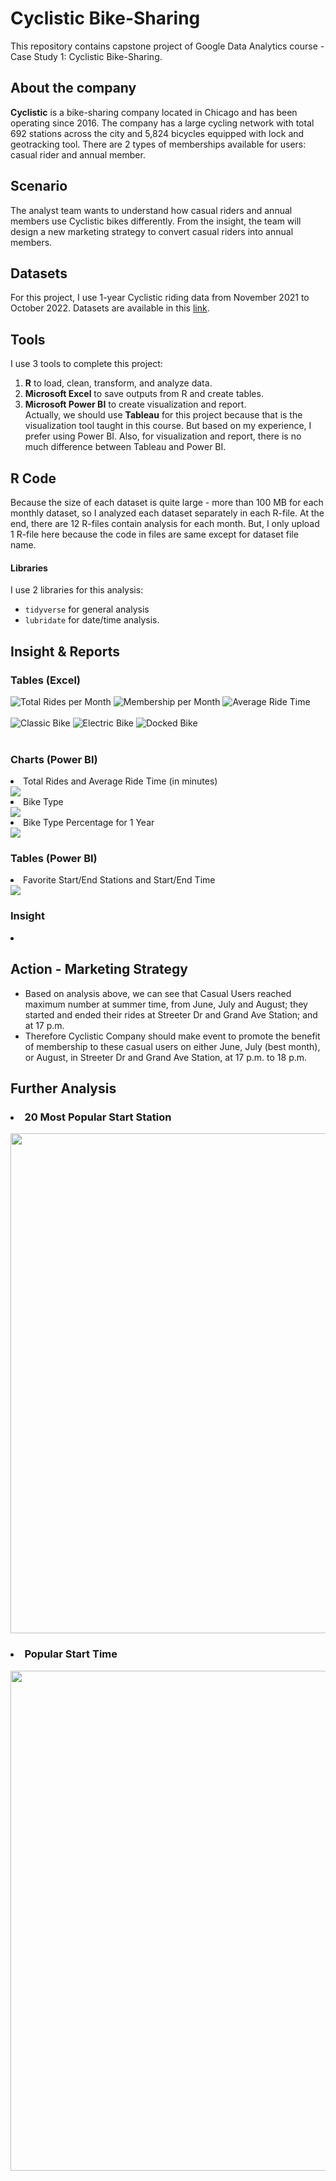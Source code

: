 # Cyclistic Bike-Sharing
This repository contains capstone project of Google Data Analytics course - Case Study 1: Cyclistic Bike-Sharing.

## About the company
**Cyclistic** is a bike-sharing company located in Chicago and has been operating since 2016. The company has a large cycling network with total 692 stations across the city and 5,824 bicycles equipped with lock and geotracking tool. There are 2 types of memberships available for users: casual rider and annual member.

## Scenario
The analyst team wants to understand how casual riders and annual members use Cyclistic bikes differently. From the insight, the team will design a new marketing strategy to convert casual riders into annual members.

## Datasets
For this project, I use 1-year Cyclistic riding data from November 2021 to October 2022. Datasets are available in this [link](https://divvy-tripdata.s3.amazonaws.com/index.html).

## Tools
I use 3 tools to complete this project:
1. **R** to load, clean, transform, and analyze data.
2. **Microsoft Excel** to save outputs from R and create tables.<br />
3. **Microsoft Power BI** to create visualization and report. <br />Actually, we should use **Tableau** for this project because that is the visualization tool taught in this course. But based on my experience, I prefer using Power BI. Also, for visualization and report, there is no much difference between Tableau and Power BI.

## R Code
Because the size of each dataset is quite large - more than 100 MB for each monthly dataset, so I analyzed each dataset separately in each R-file. At the end, there are 12 R-files contain analysis for each month. But, I only upload 1 R-file here because the code in files are same except for dataset file name.

#### Libraries
I use 2 libraries for this analysis:
* `tidyverse` for general analysis
* `lubridate` for date/time analysis.

## Insight & Reports
### Tables (Excel)
![Total Rides per Month](https://github.com/salmiah-ls/Cyclistic-Bike-Sharing/blob/main/images/table_total_rides.png)
![Membership per Month](https://github.com/salmiah-ls/Cyclistic-Bike-Sharing/blob/main/images/table_membership.png)
![Average Ride Time](https://github.com/salmiah-ls/Cyclistic-Bike-Sharing/blob/main/images/table_avg_ride_time2.png)
<br /><br />
![Classic Bike](https://github.com/salmiah-ls/Cyclistic-Bike-Sharing/blob/main/images/table_classic_bike.png)
![Electric Bike](https://github.com/salmiah-ls/Cyclistic-Bike-Sharing/blob/main/images/table_electric_bike.png)
![Docked Bike](https://github.com/salmiah-ls/Cyclistic-Bike-Sharing/blob/main/images/table_docked_bike.png)
<br /><br />

### Charts (Power BI)
<li>Total Rides and Average Ride Time (in minutes)</li>
<img src="https://github.com/salmiah-ls/Cyclistic-Bike-Sharing/blob/main/images/total_rides_avg_time.png"></img>
<li>Bike Type</li>
<img src="https://github.com/salmiah-ls/Cyclistic-Bike-Sharing/blob/main/images/bike_type.png"></img>
<li>Bike Type Percentage for 1 Year</li>
<img src="https://github.com/salmiah-ls/Cyclistic-Bike-Sharing/blob/main/images/bike_type_percentage.png"></img>

### Tables (Power BI)
<li>Favorite Start/End Stations and Start/End Time</li>
<img src="https://github.com/salmiah-ls/Cyclistic-Bike-Sharing/blob/main/images/start_end_stations.png"></img>

### Insight
<li></li>

## Action - Marketing Strategy
- Based on analysis above, we can see that Casual Users reached maximum number at summer time, from June, July and August; they started and ended their rides at Streeter Dr and Grand Ave Station; and at 17 p.m.
- Therefore Cyclistic Company should make event to promote the benefit of membership to these casual users on either June, July (best month), or August, in Streeter Dr and Grand Ave Station, at 17 p.m. to 18 p.m.

## Further Analysis
### <li>20 Most Popular Start Station</li> 
<img src="https://github.com/salmiah-ls/Cyclistic-Bike-Sharing/blob/main/images/start_stations_top20.png" width="800"><br />
### <li>Popular Start Time</li>
<img src="https://github.com/salmiah-ls/Cyclistic-Bike-Sharing/blob/main/images/start_time.png" width="800"></img>
